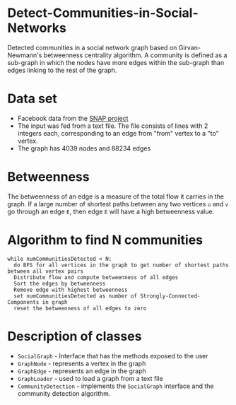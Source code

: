 # Detect-Communities-in-Social-Networks
Detected communities in a social network graph based on Girvan-Newmann's betweenness centrality algorithm. A community is defined as 
a sub-graph in which the nodes have more edges within the sub-graph than edges linking to the rest of the graph.

# Data set
* Facebook data from the [SNAP project](https://snap.stanford.edu/data/egonets-Facebook.html)
* The input was fed from a text file. The file consists of lines with 2 integers each, corresponding 
to an edge from "from" vertex to a "to" vertex.
* The graph has 4039 nodes and 88234 edges

# Betweenness
The betweenness of an edge is a measure of the total flow it carries in the graph. If a large number of shortest paths between
any two vertices ```u``` and ```v``` go through an edge ```E```, then edge ```E``` will have a high betweenness value.

# Algorithm to find N communities
```
while numCommunitiesDetected < N: 
  do BFS for all vertices in the graph to get number of shortest paths between all vertex pairs
  Distribute flow and compute betweenness of all edges
  Sort the edges by betweenness
  Remove edge with highest betweenness
  set numCommunitiesDetected as number of Strongly-Connected-Components in graph
  reset the betweenness of all edges to zero 
  ```
# Description of classes
* ```SocialGraph``` - Interface that has the methods exposed to the user
* ```GraphNode``` - represents a vertex in the graph
* ```GraphEdge``` - represents an edge in the graph
* ```GraphLoader``` - used to load a graph from a text file
* ```CommunityDetection``` - implements the ```SocialGraph``` interface and the community detection algorithm. 
